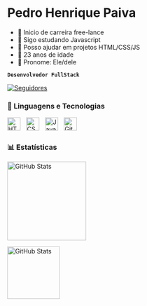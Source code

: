 # Pedro Henrique Paiva
- 🍃 Inicio de carreira free-lance
- 🌿 Sigo estudando Javascript
- 🌱 Posso ajudar em projetos  HTML/CSS/JS
- 🌾 23 anos de idade
- 🌵 Pronome: Ele/dele

**`Desenvolvedor FullStack`**


<p>
    </a>
    <a href="https://github.com/Larissakich?tab=followers">
        <img 
            alt="Seguidores" 
            title="Me siga no GitHub" 
            src="https://custom-icon-badges.demolab.com/github/followers/PEDRODEVARTS1?color=236ad3&labelColor=1155ba&style=for-the-badge&logo=github&label=Seguidores&logoColor=white"
        />
    </a>
</p>


### 🤖 Linguagens e Tecnologias

<img 
    align="left" 
    alt="HTML"
    title="HTML" 
    width="30px" 
    style="padding-right: 10px;" 
    src="https://cdn.jsdelivr.net/gh/devicons/devicon@latest/icons/html5/html5-original.svg" 
/>
<img 
    align="left" 
    alt="CSS" 
    title="CSS"
    width="30px" 
    style="padding-right: 10px;" 
    src="https://cdn.jsdelivr.net/gh/devicons/devicon@latest/icons/css3/css3-original.svg" 
/>
<img 
    align="left" 
    alt="JavaScript" 
    title="JavaScript"
    width="30px" 
    style="padding-right: 10px;" 
    src="https://cdn.jsdelivr.net/gh/devicons/devicon@latest/icons/javascript/javascript-original.svg" 
/>

<img 
    align="left" 
    alt="Git" 
    title="Git"
    width="30px" 
    style="padding-right: 10px;" 
    src="https://cdn.jsdelivr.net/gh/devicons/devicon@latest/icons/git/git-original.svg" 
/>


<br/>
<br/>

### 📊 Estatísticas

<p>
    <img 
      alt="GitHub Stats" 
      height="180em" 
      style="padding-right: 10px;" 
      src="https://github-readme-stats.vercel.app/api?username=PEDRODEVARTS1&show_icons=true&theme=merko&include_all_commits=true&locale=pt-br" 
    />
<p>
    <img 
    alt="GitHub Stats" 
    height="120em" 
    src="https://github-readme-stats.vercel.app/api/top-langs/?username=PEDRODEVARTS1&theme=merko&layout=compact&custom_title=Tecnologias&langs_count=9" 
/>
</p>


